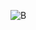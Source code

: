 ![B](https://github.com/flyandancexo/IDE-less-C-Cpp/assets/66555404/4a866fd2-1a21-4b15-a294-50c88da6d5aa)
